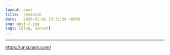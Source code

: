 ```yaml
---
layout: post
title:  research
date:   2020-01-01 13:32:20 +0300
img: post-2.jpg
tags: [Blog, Sunset]
---
```




---

https://unsplash.com/
